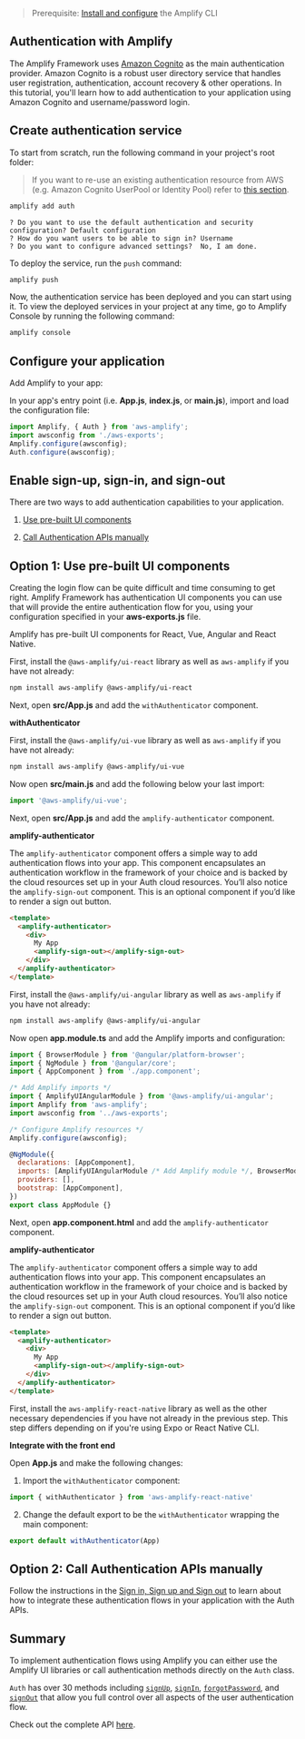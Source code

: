 > Prerequisite: [Install and configure](~/cli/start/install.md) the Amplify CLI

## Authentication with Amplify

The Amplify Framework uses [Amazon Cognito](https://aws.amazon.com/cognito/) as the main authentication provider. Amazon Cognito is a robust user directory service that handles user registration, authentication, account recovery & other operations. In this tutorial, you'll learn how to add authentication to your application using Amazon Cognito and username/password login.

## Create authentication service
To start from scratch, run the following command in your project's root folder:

> If you want to re-use an existing authentication resource from AWS (e.g. Amazon Cognito UserPool or Identity Pool) refer to [this section](~/lib/auth/start.md#re-use-existing-authentication-resource).

```bash
amplify add auth
```

```console
? Do you want to use the default authentication and security configuration? Default configuration
? How do you want users to be able to sign in? Username
? Do you want to configure advanced settings?  No, I am done.
```

To deploy the service, run the `push` command:

```bash
amplify push
```

Now, the authentication service has been deployed and you can start using it. To view the deployed services in your project at any time, go to Amplify Console by running the following command:

```bash
amplify console
```

## Configure your application

Add Amplify to your app:

<inline-fragment src="~/lib/auth/fragments/js/getting-started-steps-basic-auth.md"></inline-fragment>

In your app's entry point (i.e. __App.js__, __index.js__, or __main.js__), import and load the configuration file:

```javascript
import Amplify, { Auth } from 'aws-amplify';
import awsconfig from './aws-exports';
Amplify.configure(awsconfig);
Auth.configure(awsconfig);
```

## Enable sign-up, sign-in, and sign-out

There are two ways to add authentication capabilities to your application.

1. [Use pre-built UI components](#option-1-use-pre-built-ui-components)

2. [Call Authentication APIs manually](#option-2-call-authentication-apis-manually)

## Option 1: Use pre-built UI components

Creating the login flow can be quite difficult and time consuming to get right. Amplify Framework has authentication UI components you can use that will provide the entire authentication flow for you, using your configuration specified in your __aws-exports.js__ file.

Amplify has pre-built UI components for React, Vue, Angular and React Native.

<amplify-block-switcher>
<amplify-block name="React">

First, install the `@aws-amplify/ui-react` library as well as `aws-amplify` if you have not already:

```sh
npm install aws-amplify @aws-amplify/ui-react
```

Next, open __src/App.js__ and add the `withAuthenticator` component.

**withAuthenticator**

<inline-fragment src="~/ui/auth/fragments/react/withauthenticator.md"></inline-fragment>

</amplify-block>
<amplify-block name="Vue">

First, install the `@aws-amplify/ui-vue` library as well as `aws-amplify` if you have not already:

```bash
npm install aws-amplify @aws-amplify/ui-vue
```

Now open __src/main.js__ and add the following below your last import:

```js
import '@aws-amplify/ui-vue';
```

Next, open __src/App.js__ and add the `amplify-authenticator` component.

**amplify-authenticator**

The `amplify-authenticator` component offers a simple way to add authentication flows into your app. This component encapsulates an authentication workflow in the framework of your choice and is backed by the cloud resources set up in your Auth cloud resources. You’ll also notice the `amplify-sign-out` component. This is an optional component if you’d like to render a sign out button.


```html
<template>
  <amplify-authenticator>
    <div>
      My App
      <amplify-sign-out></amplify-sign-out>
    </div>
  </amplify-authenticator>
</template>
```

</amplify-block>
<amplify-block name="Angular">

First, install the `@aws-amplify/ui-angular` library as well as `aws-amplify` if you have not already:

```bash
npm install aws-amplify @aws-amplify/ui-angular
```

Now open __app.module.ts__ and add the Amplify imports and configuration:

```js
import { BrowserModule } from '@angular/platform-browser';
import { NgModule } from '@angular/core';
import { AppComponent } from './app.component';

/* Add Amplify imports */
import { AmplifyUIAngularModule } from '@aws-amplify/ui-angular';
import Amplify from 'aws-amplify';
import awsconfig from '../aws-exports';

/* Configure Amplify resources */
Amplify.configure(awsconfig);

@NgModule({
  declarations: [AppComponent],
  imports: [AmplifyUIAngularModule /* Add Amplify module */, BrowserModule],
  providers: [],
  bootstrap: [AppComponent],
})
export class AppModule {}
```

Next, open __app.component.html__ and add the `amplify-authenticator` component.

**amplify-authenticator**

The `amplify-authenticator` component offers a simple way to add authentication flows into your app. This component encapsulates an authentication workflow in the framework of your choice and is backed by the cloud resources set up in your Auth cloud resources. You’ll also notice the `amplify-sign-out` component. This is an optional component if you’d like to render a sign out button.


```html
<template>
  <amplify-authenticator>
    <div>
      My App
      <amplify-sign-out></amplify-sign-out>
    </div>
  </amplify-authenticator>
</template>
```

</amplify-block>
<amplify-block name="React Native">

First, install the `aws-amplify-react-native` library as well as the other necessary dependencies if you have not already in the previous step. This step differs depending on if you're using Expo or React Native CLI.

<inline-fragment src="~/start/getting-started/fragments/reactnative/getting-started-steps-ui.md"></inline-fragment>

**Integrate with the front end**

Open __App.js__ and make the following changes:

1. Import the `withAuthenticator` component:

```javascript
import { withAuthenticator } from 'aws-amplify-react-native'
```

2. Change the default export to be the `withAuthenticator` wrapping the main component:

```javascript
export default withAuthenticator(App)
```
</amplify-block>
</amplify-block-switcher>

## Option 2: Call Authentication APIs manually

Follow the instructions in the [Sign in, Sign up and Sign out](~/lib/auth/emailpassword.md) to learn about how to integrate these authentication flows in your application with the Auth APIs.

## Summary

To implement authentication flows using Amplify you can either use the Amplify UI libraries or call authentication methods directly on the `Auth` class.

`Auth` has over 30 methods including [`signUp`](~/lib/auth/emailpassword.md#sign-up), [`signIn`](~/lib/auth/emailpassword.md#sign-in), [`forgotPassword`](~/lib/auth/manageusers.md#forgot-password), and [`signOut`](~/lib/auth/emailpassword.md#sign-out) that allow you full control over all aspects of the user authentication flow.

Check out the complete API [here](https://aws-amplify.github.io/amplify-js/api/classes/authclass.html).
